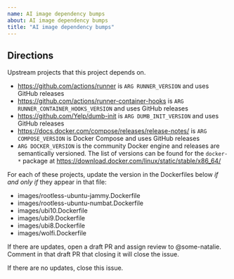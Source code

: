 ```yaml
---
name: AI image dependency bumps
about: AI image dependency bumps
title: "AI image dependency bumps"
---
```


## Directions

Upstream projects that this project depends on.

- https://github.com/actions/runner is `ARG RUNNER_VERSION` and uses GitHub releases
- https://github.com/actions/runner-container-hooks is `ARG RUNNER_CONTAINER_HOOKS_VERSION` and uses GitHub releases
- https://github.com/Yelp/dumb-init is `ARG DUMB_INIT_VERSION` and uses GitHub releases
- https://docs.docker.com/compose/releases/release-notes/ is `ARG COMPOSE_VERSION` is Docker Compose and uses GitHub releases
- `ARG DOCKER_VERSION` is the community Docker engine and releases are semantically versioned.  The list of versions can be found for the `docker-*` package at <https://download.docker.com/linux/static/stable/x86_64/>

For each of these projects, update the version in the Dockerfiles below _if and only if_ they appear in that file:

- images/rootless-ubuntu-jammy.Dockerfile
- images/rootless-ubuntu-numbat.Dockerfile
- images/ubi10.Dockerfile
- images/ubi9.Dockerfile
- images/ubi8.Dockerfile
- images/wolfi.Dockerfile

If there are updates, open a draft PR and assign review to @some-natalie.  Comment in that draft PR that closing it will close the issue.

If there are no updates, close this issue.
